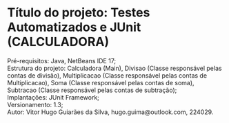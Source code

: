 # Título do projeto: Testes Automatizados e JUnit (CALCULADORA)
<p>Pré-requisitos: Java, NetBeans IDE 17;<br>
    Estrutura do projeto: Calculadora (Main), Divisao (Classe responsável pelas contas de divisão), Multiplicacao (Classe responsável pelas contas de Multiplicacao), Soma (Classe responsável pelas contas de soma), Subtracao (Classe responsável pelas contas de subtração);<br>
    Implantações: JUnit Framework;<br>
    Versionamento: 1.3;<br>
    Autor: Vitor Hugo Guiarães da Silva, hugo.guima@outlook.com, 224029.<br></p>

